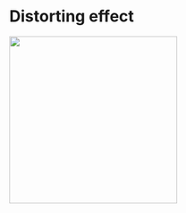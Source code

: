 # Distorting effect

<!-- [![Alt](https://media.giphy.com/media/5fkpOxtcSAt1qV12BW/giphy.gif)](https://npkeerthi.github.io/Distorting-effect/) -->
<!-- [![Alt](https://media.giphy.com/media/GGgf6fMFVH2C77AJlS/giphy.gif)](https://npkeerthi.github.io/Distorting-effect/) -->

[<img src="https://media.giphy.com/media/GGgf6fMFVH2C77AJlS/giphy.gif" width="300">](https://npkeerthi.github.io/Distorting-effect/)
